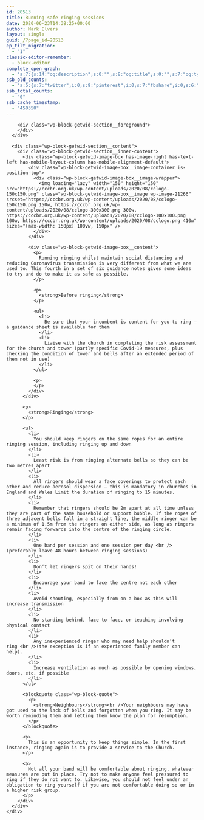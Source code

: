 ```yaml
---
id: 20513
title: Running safe ringing sessions
date: 2020-06-23T14:38:25+00:00
author: Mark Elvers
layout: single
guid: /?page_id=20513
ep_tilt_migration:
  - "1"
classic-editor-remember:
  - block-editor
complete_open_graph:
  - 'a:7:{s:14:"og:description";s:0:"";s:8:"og:title";s:0:"";s:7:"og:type";s:0:"";s:12:"twitter:card";s:7:"summary";s:15:"twitter:creator";s:0:"";s:19:"twitter:description";s:0:"";s:8:"og:image";s:0:"";}'
ssb_old_counts:
  - 'a:5:{s:7:"twitter";i:0;s:9:"pinterest";i:0;s:7:"fbshare";i:0;s:6:"reddit";i:0;s:6:"tumblr";N;}'
ssb_total_counts:
  - "0"
ssb_cache_timestamp:
  - "450350"
---
```

<div class="wp-block-getwid-section">
  <div class="wp-block-getwid-section__wrapper">
    <div class="wp-block-getwid-section__inner-wrapper">
      <div class="wp-block-getwid-section__background-holder">
        <div class="wp-block-getwid-section__background">
        </div>
        
        <div class="wp-block-getwid-section__foreground">
        </div>
      </div>
      
      <div class="wp-block-getwid-section__content">
        <div class="wp-block-getwid-section__inner-content">
          <div class="wp-block-getwid-image-box has-image-right has-text-left has-mobile-layout-column has-mobile-alignment-default">
            <div class="wp-block-getwid-image-box__image-container is-position-top">
              <div class="wp-block-getwid-image-box__image-wrapper">
                <img loading="lazy" width="150" height="150" src="https://cccbr.org.uk/wp-content/uploads/2020/08/cclogo-150x150.png" class="wp-block-getwid-image-box__image wp-image-21266" srcset="https://cccbr.org.uk/wp-content/uploads/2020/08/cclogo-150x150.png 150w, https://cccbr.org.uk/wp-content/uploads/2020/08/cclogo-300x300.png 300w, https://cccbr.org.uk/wp-content/uploads/2020/08/cclogo-100x100.png 100w, https://cccbr.org.uk/wp-content/uploads/2020/08/cclogo.png 410w" sizes="(max-width: 150px) 100vw, 150px" />
              </div>
            </div>
            
            <div class="wp-block-getwid-image-box__content">
              <p>
                Running ringing whilst maintain social distancing and reducing Coronavirus transmission is very different from what we are used to. This fourth in a set of six guidance notes gives some ideas to try and do to make it as safe as possible.
              </p>
              
              <p>
                <strong>Before ringing</strong>
              </p>
              
              <ul>
                <li>
                  Be sure that your incumbent is content for you to ring – a guidance sheet is available for them
                </li>
                <li>
                  Liaise with the church in completing the risk assessment for the church and tower (partly specific Covid-19 measures, plus checking the condition of tower and bells after an extended period of them not in use)
                </li>
              </ul>
              
              <p>
              </p>
            </div>
          </div>
          
          <p>
            <strong>Ringing</strong>
          </p>
          
          <ul>
            <li>
              You should keep ringers on the same ropes for an entire ringing session, including ringing up and down
            </li>
            <li>
              Least risk is from ringing alternate bells so they can be two metres apart
            </li>
            <li>
              All ringers should wear a face coverings to protect each other and reduce aerosol dispersion – this is mandatory in churches in England and Wales Limit the duration of ringing to 15 minutes.
            </li>
            <li>
              Remember that ringers should be 2m apart at all time unless they are part of the same household or support bubble. If the ropes of three adjacent bells fall in a straight line, the middle ringer can be a minimum of 1.5m from the ringers on either side, as long as ringers remain facing forwards into the centre of the ringing circle.
            </li>
            <li>
              One band per session and one session per day <br />(preferably leave 48 hours between ringing sessions)
            </li>
            <li>
              Don’t let ringers spit on their hands!
            </li>
            <li>
              Encourage your band to face the centre not each other
            </li>
            <li>
              Avoid shouting, especially from on a box as this will increase transmission
            </li>
            <li>
              No standing behind, face to face, or teaching involving physical contact
            </li>
            <li>
              Any inexperienced ringer who may need help shouldn’t ring <br />(the exception is if an experienced family member can help).
            </li>
            <li>
              Increase ventilation as much as possible by opening windows, doors, etc. if possible
            </li>
          </ul>
          
          <blockquote class="wp-block-quote">
            <p>
              <strong>Neighbours</strong><br />Your neighbours may have got used to the lack of bells and forgotten when you ring. It may be worth reminding them and letting them know the plan for resumption.
            </p>
          </blockquote>
          
          <p>
            This is an opportunity to keep things simple. In the first instance, ringing again is to provide a service to the Church.
          </p>
          
          <p>
            Not all your band will be comfortable about ringing, whatever measures are put in place. Try not to make anyone feel pressured to ring if they do not want to. Likewise, you should not feel under an obligation to ring yourself if you are not comfortable doing so or in a higher risk group.
          </p>
        </div>
      </div>
    </div>
  </div>
</div>
